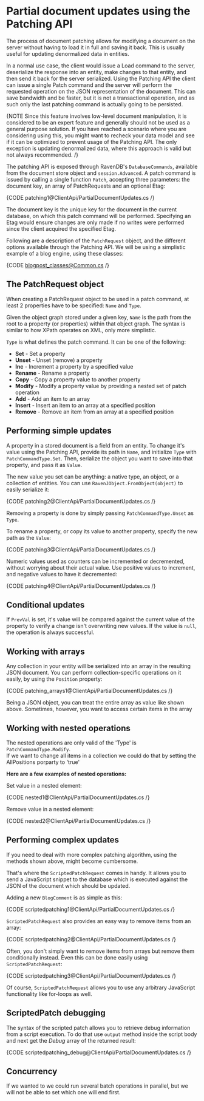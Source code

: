 # Partial document updates using the Patching API

The process of document patching allows for modifying a document on the server without having to load it in full and saving it back. This is usually useful for updating denormalized data in entities.

In a normal use case, the client would issue a Load command to the server, deserialize the response into an entity, make changes to that entity, and then send it back for the server serialized. Using the Patching API the client can issue a single Patch command and the server will perform the requested operation on the JSON representation of the document. This can save bandwidth and be faster, but it is not a transactional operation, and as such only the last patching command is actually going to be persisted.

{NOTE Since this feature involves low-level document manipulation, it is considered to be an expert feature and generally should not be used as a general purpose solution. If you have reached a scenario where you are considering using this, you might want to recheck your data model and see if it can be optimized to prevent usage of the Patching API. The only exception is updating denormalized data, where this approach is valid but not always recommended. /}

The patching API is exposed through RavenDB's `DatabaseCommands`, available from the document store object and `session.Advanced`. A patch command is issued by calling a single function `Patch`, accepting three parameters: the document key, an array of PatchRequests and an optional Etag:

{CODE patching1@ClientApi/PartialDocumentUpdates.cs /}

The document key is the unique key for the document in the current database, on which this patch command will be performed. Specifying an Etag would ensure changes are only made if no writes were performed since the client acquired the specified Etag.

Following are a description of the `PatchRequest` object, and the different options available through the Patching API. We will be using a simplistic example of a blog engine, using these classes:

{CODE blogpost_classes@Common.cs /}

## The PatchRequest object

When creating a PatchRequest object to be used in a patch command, at least 2 properties have to be specified: `Name` and `Type`.

Given the object graph stored under a given key, `Name` is the path from the root to a property (or properties) within that object graph. The syntax is similar to how XPath operates on XML, only more simplistic.

`Type` is what defines the patch command. It can be one of the following:

* **Set** - Set a property
* **Unset** - Unset (remove) a property
* **Inc** - Increment a property by a specified value
* **Rename** - Rename a property
* **Copy** - Copy a property value to another property
* **Modify** - Modify a property value by providing a nested set of patch operation
* **Add** - Add an item to an array
* **Insert** - Insert an item to an array at a specified position
* **Remove** - Remove an item from an array at a specified position

## Performing simple updates

A property in a stored document is a field from an entity. To change it's value using the Patching API, provide its path in `Name`, and initialize `Type` with `PatchCommandType.Set`. Then, serialize the object you want to save into that property, and pass it as `Value`.

The new value you set can be anything: a native type, an object, or a collection of entities. You can use `RavenJObject.FromObject(object)` to easily serialize it:

{CODE patching2@ClientApi/PartialDocumentUpdates.cs /}

Removing a property is done by simply passing `PatchCommandType.Unset` as `Type`.

To rename a property, or copy its value to another property, specify the new path as the `Value`:

{CODE patching3@ClientApi/PartialDocumentUpdates.cs /}

Numeric values used as counters can be incremented or decremented, without worrying about their actual value. Use positive values to increment, and negative values to have it decremented:

{CODE patching4@ClientApi/PartialDocumentUpdates.cs /}

## Conditional updates

If `PrevVal` is set, it's value will be compared against the current value of the property to verify a change isn't overwriting new values. If the value is `null`, the operation is always successful.

## Working with arrays

Any collection in your entity will be serialized into an array in the resulting JSON document. You can perform collection-specific operations on it easily, by using the `Position` property:

{CODE patching_arrays1@ClientApi/PartialDocumentUpdates.cs /}

Being a JSON object, you can treat the entire array as value like shown above. Sometimes, however, you want to access certain items in the array

## Working with nested operations

The nested operations are only valid of the 'Type' is `PatchCommandType.Modify`.  
If we want to change all items in a collection we could do that by setting the AllPositions porparty to 'true'

**Here are a few examples of nested operations:**

Set value in a nested element:

{CODE nested1@ClientApi/PartialDocumentUpdates.cs /}

Remove value in a nested element:

{CODE nested2@ClientApi/PartialDocumentUpdates.cs /}

## Performing complex updates
If you need to deal with more complex patching algorithm, using the methods shown above, might become cumbersome.

That's where the `ScriptedPatchRequest` comes in handy. It allows you to send a JavaScript snippet to the database which is executed against the JSON of the document which should be updated.

Adding a new `BlogComment` is as simple as this:

{CODE scriptedpatching1@ClientApi/PartialDocumentUpdates.cs /}

`ScriptedPatchRequest` also provides an easy way to remove items from an array:

{CODE scriptedpatching2@ClientApi/PartialDocumentUpdates.cs /}

Often, you don't simply want to remove items from arrays but remove them conditionally instead. Even this can be done easily using `ScriptedPatchRequest`:

{CODE scriptedpatching3@ClientApi/PartialDocumentUpdates.cs /}

Of course, `ScriptedPatchRequest` allows you to use any arbitrary JavaScript functionality like for-loops as well.

## ScriptedPatch debugging

The syntax of the scripted patch allows you to retrieve debug information from a script execution. To do that use `output` method inside the script body and next get the _Debug_ array of the returned result:

{CODE scriptedpatching_debug@ClientApi/PartialDocumentUpdates.cs /}

## Concurrency

If we wanted to we could run several batch operations in parallel, but we will not be able to set which one will end first.